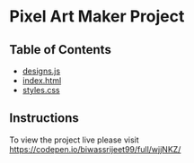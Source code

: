# Pixel Art Maker Project

## Table of Contents

* [designs.js]()
* [index.html]()
* [styles.css]()

## Instructions

To view the project live please visit https://codepen.io/biwassrijeet99/full/wjjNKZ/

